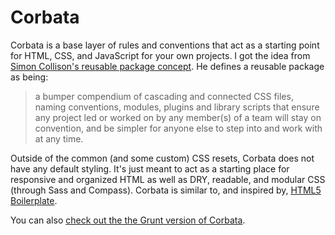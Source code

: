 Corbata
========================

Corbata is a base layer of rules and conventions that act as a starting point for HTML, CSS, and JavaScript for your own projects. I got the idea from [Simon Collison's reusable package concept](http://colly.com/comments/the_process_toolbox_part_seven_convention/). He defines a reusable package as being:

> a bumper compendium of cascading and connected CSS files, naming conventions, modules, plugins and library scripts that ensure any project led or worked on by any member(s) of a team will stay on convention, and be simpler for anyone else to step into and work with at any time.

Outside of the common (and some custom) CSS resets, Corbata does not have any default styling. It's just meant to act as a starting place for responsive and organized HTML as well as DRY, readable, and modular CSS (through Sass and Compass). Corbata is similar to, and inspired by, [HTML5 Boilerplate](http://html5boilerplate.com).

You can also [check out the the Grunt version of Corbata](https://github.com/designerdean/corbata/tree/grunt).
